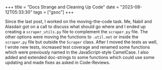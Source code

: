 +++
title = "Docs Strange and Cleaning Up Code"
date = "2023-08-12T05:33:30"
tags = ["gsoc"]
+++

Since the last post, I worked on the moving-the-code task. Me, Nabil and Alasdair got on a call to discuss what should go where and I ended up creating a `scraper_utils.py` file to complement the `scraper.py` file. The other options were moving the functions to `.util.net` or inside the `scraper.py` file but outside the `Scraper` class. After I moved the tests as well, I wrote new tests, increased test coverage and renamed some functions which were previously named in the JavaScript-style CamelCase.
I also added and extended doc-strings to some functions which could use some updating and made fixes as asked in Code-Reviews.
